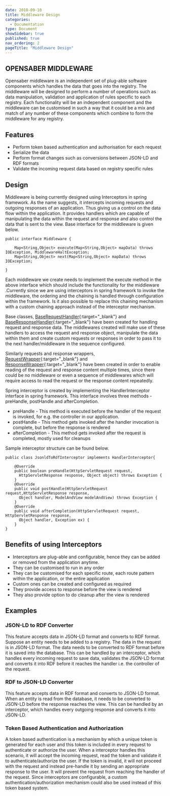 ```yaml
---
date: 2018-09-10
title: Middleware Design
categories:
  - Documentation
type: Document
showSidebar: true
published: true
nav_ordering: 2
pageTitle: "Middleware Design"
---
```


## OPENSABER MIDDLEWARE

Opensaber middleware is an independent set of plug-able software components which handles the data that goes into the registry. The middleware will be designed to perform a number of operations such as data manipulation, validation and application of rules specific to each registry. Each functionality will be an independent component and the middleware can be customised in such a way that it could be a mix and match of any number of these components which combine to form the middleware for any registry.


## Features

* Perform token based authentication and authorisation for each request
* Serialize the data
* Perform format changes such as conversions between JSON-LD and RDF formats 
* Validate the incoming request data based on registry specific rules


## Design

Middleware is being currently designed using Interceptors in spring framework. As the name suggests, it intercepts incoming requests and outgoing responses of an application. Thus giving us a control on the data flow within the application. It provides handlers which are capable of manipulating the data within the request and response and also control the data that is sent to the view. Base interface for the middleware is given below.
```
public interface Middleware {
  
	Map<String,Object> execute(Map<String,Object> mapData) throws IOException, MiddlewareHaltException;
	Map<String,Object> next(Map<String,Object> mapData) throws IOException;

}
```
Each middleware we create needs to implement the execute method in the above interface which should include the functionality for the middleware .Currently since we are using interceptors in spring framework to invoke the middleware, the ordering and the chaining is handled through configuration within the framework. Is it also possible to replace this chaining mechanism with a custom chaining approach instead of the interceptor mechanism.

Base classes, [BaseRequestHandler](https://github.com/project-sunbird/open-saber/tree/master/java/registry-interceptor/src/main/java/io/opensaber/registry/interceptor/handler/BaseRequestHandler.java){:target="_blank"} and [BaseResponseHandler](https://github.com/project-sunbird/open-saber/tree/master/java/registry-interceptor/src/main/java/io/opensaber/registry/interceptor/handler/BaseResponseHandler.java){:target="_blank"} have been created for handling request and response data. The middlewares created will make use of these handlers to access the request and response object, manipulate the data within them and create custom requests or responses in order to pass it to the next handler/middleware in the sequence configured. 

Similarly requests and response wrappers, [RequestWrapper](https://github.com/project-sunbird/open-saber/tree/master/java/registry-interceptor/src/main/java/io/opensaber/registry/interceptor/handler/RequestWrapper.java){:target="_blank"} and [ResponseWrapper](https://github.com/project-sunbird/open-saber/tree/master/java/registry-interceptor/src/main/java/io/opensaber/registry/interceptor/handler/ResponseWrapper.java){:target="_blank"} have been created in order to enable reading of the request and response content multiple times, since there could be no middleware or even a sequence of middlewares which will require access to read the request or the response content repeatedly.

Spring interceptor is created by implementing the HandlerInterceptor interface in spring framework. This interface involves three methods - preHandle, postHandle and afterCompletion. 

* preHandle - This method is executed before the handler of the request is invoked, for e.g. the controller in our application.
* postHandle - This method gets invoked after the handler invocation is complete, but before the response is rendered
* afterCompletion - This method gets invoked after the request is completed, mostly used for cleanups

Sample interceptor structure can be found below.
```
public class JsonldToRdfInterceptor implements HandlerInterceptor{

	@Override
	public boolean preHandle(HttpServletRequest request,
	  HttpServletResponse response, Object object) throws Exception {
	}
	@Override
	public void postHandle(HttpServletRequest request,HttpServletResponse response,
	  Object handler, ModelAndView modelAndView) throws Exception {	
	}
	@Override
	public void afterCompletion(HttpServletRequest request, HttpServletResponse response,
	  Object handler, Exception ex) {
	}	`
}
```
## Benefits of using Interceptors

* Interceptors are plug-able and configurable, hence they can be added or removed from the application anytime. 
* They can be customised to run in any order
* They can be customised for each specific route, each route pattern within the application, or the entire application
* Custom ones can be created and configured as required
* They provide access to response before the view is rendered
* They also provide option to do cleanup after the view is rendered


## Examples

### JSON-LD to RDF Converter

This feature accepts data in JSON-LD format and converts to RDF format. Suppose an entity needs to be added to a registry. The data in the request is in JSON-LD format. The data needs to be converted to RDF format before it is saved into the database. This can be handled by an interceptor, which handles every incoming request to save data, validates the JSON-LD format and converts it into RDF before it reaches the handler i.e. the controller of the request.


### RDF to JSON-LD Converter

This feature accepts data in RDF format and converts to JSON-LD format. When an entity is read from the database, it needs to be converted to JSON-LD before the response reaches the view. This can be handled by an interceptor, which handles every outgoing response and converts it into JSON-LD.


### Token Based Authentication and Authorization

A token based authentication is a mechanism by which a unique token is generated for each user and this token is included in every request to authenticate or authorize the user. When a interceptor handles this scenario, it will accept the incoming request, read the token and validate it to authenticate/authorize the user. If the token is invalid, it will not proceed with the request and instead pre-handle it by sending an appropriate response to the user. It will prevent the request from reaching the handler of the request. Since interceptors are configurable, a custom authentication/authorization mechanism could also be used instead of this token based system.
